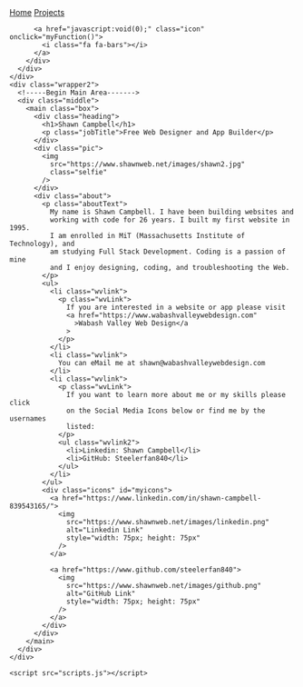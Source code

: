 <!DOCTYPE html5>
<html lang="en">
  <head>
    <meta charset="UTF-8" />
    <meta http-equiv="X-UA-Compatible" content="IE=edge" />
    <meta name="viewport" content="width=device-width, initial-scale=1.0" />
    <title>Shawn Campbell's Portfolio</title>
    <link rel="stylesheet" href="styles.css" />
    <link
      rel="stylesheet"
      href="https://cdnjs.cloudflare.com/ajax/libs/font-awesome/4.7.0/css/font-awesome.min.css"
    />
  </head>
  <body>
    <!-----Begin Header Area------->
    <div class="wrapper">
      <div class="navigation">
        <div class="topnav" id="myTopnav">
          <a href="#home" class="active">Home</a>
          <a href="https://www.shawnweb.net">Projects</a>

          <a href="javascript:void(0);" class="icon" onclick="myFunction()">
            <i class="fa fa-bars"></i>
          </a>
        </div>
      </div>
    </div>
    <div class="wrapper2">
      <!-----Begin Main Area------->
      <div class="middle">
        <main class="box">
          <div class="heading">
            <h1>Shawn Campbell</h1>
            <p class="jobTitle">Free Web Designer and App Builder</p>
          </div>
          <div class="pic">
            <img
              src="https://www.shawnweb.net/images/shawn2.jpg"
              class="selfie"
            />
          </div>
          <div class="about">
            <p class="aboutText">
              My name is Shawn Campbell. I have been building websites and
              working with code for 26 years. I built my first website in 1995.
              I am enrolled in MiT (Massachusetts Institute of Technology), and
              am studying Full Stack Development. Coding is a passion of mine
              and I enjoy designing, coding, and troubleshooting the Web.
            </p>
            <ul>
              <li class="wvlink">
                <p class="wvLink">
                  If you are interested in a website or app please visit
                  <a href="https://www.wabashvalleywebdesign.com"
                    >Wabash Valley Web Design</a
                  >
                </p>
              </li>
              <li class="wvlink">
                You can eMail me at shawn@wabashvalleywebdesign.com
              </li>
              <li class="wvlink">
                <p class="wvLink">
                  If you want to learn more about me or my skills please click
                  on the Social Media Icons below or find me by the usernames
                  listed:
                </p>
                <ul class="wvlink2">
                  <li>Linkedin: Shawn Campbell</li>
                  <li>GitHub: Steelerfan840</li>
                </ul>
              </li>
            </ul>
            <div class="icons" id="myicons">
              <a href="https://www.linkedin.com/in/shawn-campbell-839543165/">
                <img
                  src="https://www.shawnweb.net/images/linkedin.png"
                  alt="Linkedin Link"
                  style="width: 75px; height: 75px"
                />
              </a>

              <a href="https://www.github.com/steelerfan840">
                <img
                  src="https://www.shawnweb.net/images/github.png"
                  alt="GitHub Link"
                  style="width: 75px; height: 75px"
                />
              </a>
            </div>
          </div>
        </main>
      </div>
    </div>

    <script src="scripts.js"></script>
  </body>
</html>
